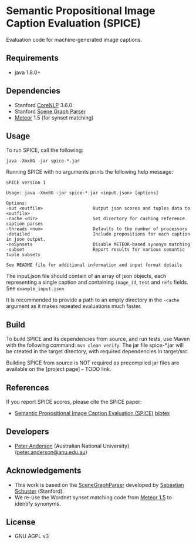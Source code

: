 Semantic Propositional Image Caption Evaluation (SPICE)
===================

Evaluation code for machine-generated image captions.

## Requirements ##
- java 1.8.0+

## Dependencies ##
- Stanford [CoreNLP](http://stanfordnlp.github.io/CoreNLP/) 3.6.0
- Stanford [Scene Graph Parser](http://nlp.stanford.edu/software/scenegraph-parser.shtml)
- [Meteor](http://www.cs.cmu.edu/~alavie/METEOR/) 1.5 (for synset matching)

## Usage ##

To run SPICE, call the following:

    java -Xmx8G -jar spice-*.jar

Running SPICE with no arguments prints the following help message:

    SPICE version 1
    
    Usage: java -Xmx8G -jar spice-*.jar <input.json> [options]
    
    Options:
    -out <outfile>                   Output json scores and tuples data to <outfile>
    -cache <dir>                     Set directory for caching reference caption parses
    -threads <num>                   Defaults to the number of processors
    -detailed                        Include propositions for each caption in json output.
    -noSynsets                       Disable METEOR-based synonym matching
    -subset                          Report results for various semantic tuple subsets
    
    See README file for additional information and input format details

The input.json file should contain of an array of json objects, each representing a single caption and containing `image_id`, `test` and `refs` fields. See `example_input.json`

It is recommended to provide a path to an empty directory in the `-cache` argument as it makes repeated evaluations much faster.

## Build ##
To build SPICE and its dependencies from source, and run tests, use Maven with the following command: `mvn clean verify`. The jar file spice-*.jar will be created in the target directory, with required dependencies in target/src.

Building SPICE from source is NOT required as precompiled jar files are available on the [project page] - TODO link.

## References ##
If you report SPICE scores, please cite the SPICE paper:
- [Semantic Propositional Image Caption Evaluation (SPICE)](http://panderson.me/images/SPICE.pdf) [bibtex](http://panderson.me/images/SPICE.bib)

## Developers ##
- [Peter Anderson](http://panderson.me) (Australian National University) (peter.anderson@anu.edu.au)

## Acknowledgements ##
- This work is based on the [SceneGraphParser](http://nlp.stanford.edu/software/scenegraph-parser.shtml) developed by [Sebastian Schuster](http://sebschu.com/) (Stanford).
- We re-use the Wordnet synset matching code from [Meteor 1.5](http://www.cs.cmu.edu/~alavie/METEOR/) to identify synonyms.

## License ##
- GNU AGPL v3
